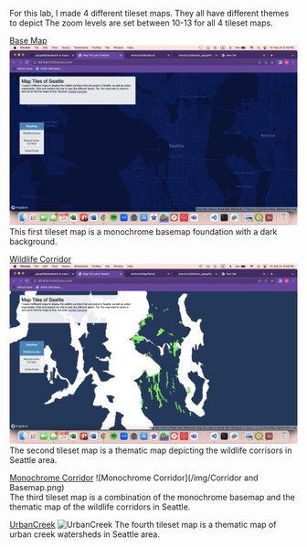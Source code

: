 For this lab, I made 4 different tileset maps. They all have different themes to depict The zoom levels are set between 10-13 for all 4 tileset maps. 

[Base Map](/BaseMap.html)
![Base Map](/img/BaseMap.png) 
This first tileset map is a monochrome basemap foundation with a dark background.

[Wildlife Corridor](/WildlifeCorridor.html)
![Wildlife Corridor](/img/Wildlife-Corridor.png) 
The second tileset map is a thematic map depicting the wildlife corrisors in Seattle area. 

[Monochrome Corridor](/Monochrome-Corridor.html)
![Monochrome Corridor](/img/Corridor and Basemap.png)   
The third tileset map is a combination of the monochrome basemap and the thematic map of the wildlife corridors in Seattle. 

[UrbanCreek](/UrbanCreek.html)
![UrbanCreek](/img/Urban-Creek-Watershed.png) 
The fourth tileset map is a thematic map of urban creek watersheds in Seattle area. 